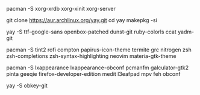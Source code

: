 pacman -S xorg-xrdb xorg-xinit xorg-server

git clone https://aur.archlinux.org/yay.git
cd yay
makepkg -si

yay -S ttf-google-sans openbox-patched dunst-git ruby-colorls ccat yadm-git

pacman -S tint2 rofi compton papirus-icon-theme termite grc nitrogen zsh zsh-completions zsh-syntax-highlighting neovim materia-gtk-theme

pacman -S lxappearance lxappearance-obconf pcmanfm galculator-gtk2 pinta geeqie firefox-developer-edition medit l3eafpad mpv feh obconf

yay -S obkey-git 